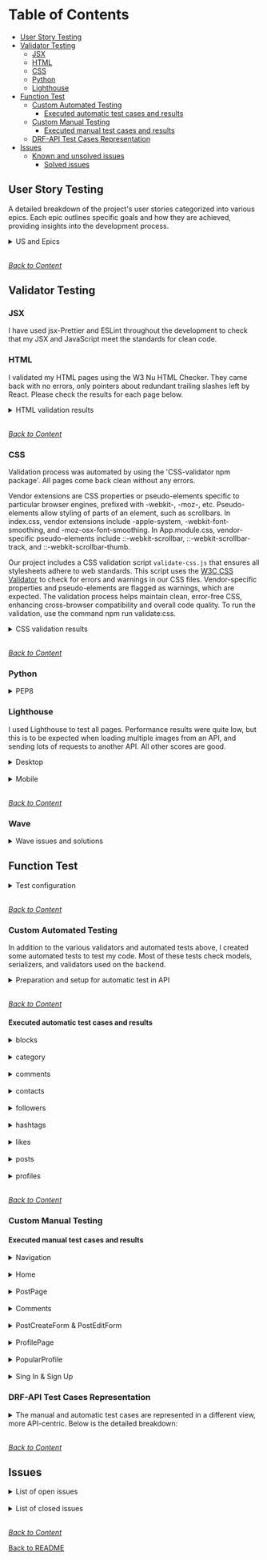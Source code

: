 # Table of Contents

- [User Story Testing](#user-story-testing)
- [Validator Testing](#validator-testing)
  - [JSX](#jsx)
  - [HTML](#html)
  - [CSS](#css)
  - [Python](#python)
  - [Lighthouse](#lighthouse)
- [Function Test](#function-test)
  - [Custom Automated Testing](#custom-automated-testing)
    - [Executed automatic test cases and results](#executed-automatic-test-cases-and-results)
  - [Custom Manual Testing](#custom-manual-testing)
    - [Executed manual test cases and results](#executed-manual-test-cases-and-results)
  - [DRF-API Test Cases Representation](#drf-api-test-cases-representation)
- [Issues](#issues)
  - [Known and unsolved issues](#known-and-unsolved-issues)
    - [Solved issues](#solved-issues)

## User Story Testing

A detailed breakdown of the project's user stories categorized into various epics. Each epic outlines specific goals and how they are achieved, providing insights into the development process.

<details>
<summary>US and Epics</summary> 
<br>

**EPIC - Scope**
| Goals | How are they achieved? | Comment |
| --- | --- |--- |
| As a product owner, I want to define the project scope and vision so that all stakeholders have a clear understanding of the project's goals and objectives | The project scope and vision are defined during initial phase and documented in a project charter | |
| As a product owner, I want to identify key features and functionalities required for the application so that it meets user needs effectively | Key features are identified through user research and requirements gathering sessions with stakeholder(s) | |

**EPIC - Development**
| Goals | How are they achieved? | Comment |
| --- | --- |--- |
| As a developer, I want to set up a project repository for the front-end and back-end so that I can manage the codebase efficiently | Set up separate Git repositories for the front-end and back-end on GitHub and configure them with appropriate README files and branch protections | |
| As a developer, I want to configure the development environment so that I can ensure consistent setup across different machines | Use tools like Docker to create consistent development environments, and document setup instructions in the README.md file | |
| As a developer, I want to design a responsive user interface using React so that users have a seamless experience across devices | Implement responsive design principles using CSS frameworks like Bootstrap and test across different devices and screen sizes | |
| As a developer, I want to create reusable components in React so that the codebase is maintainable and scalable | Develop React components with a modular architecture and document them | |
| As a developer, I want to create a Django project and set up the Django Rest Framework so that I can build the API | Initialize a Django project, install Django Rest Framework, and configure settings including database connections | |
| As a developer, I want to design database models so that the data is structured logically | Create Django models to represent the data structure, ensuring relationships and constraints are appropriately defined | |
| As a developer, I want to implement CRUD operations in the API so that users can manage their content | Develop API views and serializers in Django Rest Framework to handle create, read, update, and delete operations for the main entities | |
| As a developer, I want to integrate the front-end with the back-end API so that data can be fetched and displayed dynamically | Use Axios or Fetch API in React to make requests to the Django REST API and update the UI based on the responses | |
| As a developer, I want to secure user data by storing passwords hashed and ensuring sensitive information is protected | Use Django's built-in password hashing mechanism and configure environment variables for sensitive settings using `env.py` and Heroku Config Vars | |
| As a developer, I want to write tests so that I can ensure the functionality of my React components | Write manual tests for React components | |
| As a developer, I want to write tests so that I can verify the correctness of the API endpoints | Use Django's test framework to write unit tests and integration tests for API endpoints, ensuring they return expected results | |

**EPIC - Navigation & Authentication**
| Goals | How are they achieved? | Comment |
| --- | --- |--- |
| As a user I can view a navbar from every page so that I can navigate easily between pages | Implement a persistent navigation bar component in React that is included on all pages | |
| As a user I can navigate through pages quickly so that I can view content seamlessly without page refresh | Use React Router to enable client-side routing, ensuring navigation does not trigger full page reloads | |
| As a user I can create a new account so that I can access all the features for signed up users | Develop a registration form that submits user data to the Django REST API to create new user accounts | |
| As a user I can sign in to the app so that I can access functionality for logged in users | Implement a login form that authenticates users via the Django REST API and stores the authentication token in local storage | |
| As a user I can tell if I am logged in or not so that I can log in if I need to | Display user authentication status in the navigation bar, showing different links based on login state | |
| As a user I can maintain my logged-in status until I choose to log out so that my user experience is not compromised | Use token-based authentication with automatic token refresh to keep users logged in until they explicitly log out | |
| As a logged out user I can see sign in and sign up options so that I can sign in/sign up | Ensure the navigation bar shows links to the sign-in and sign-up pages for unauthenticated users | |
| As a user I can view user's avatars so that I can easily identify users of the application | Display user avatars in the navigation bar, user profiles, and next to user-generated content | |

**EPIC - Adding & Liking Posts**
| Goals | How are they achieved? | Comment |
| --- | --- |--- |
| As a logged in user I can create posts so that I can share my images with the world! | Develop a post creation form in React that submits new posts to the Django REST API | |
| As a user I can view the details of a single post so that I can learn more about it | Implement a post detail page that fetches and displays a single post's data from the API | |
| As a logged in user I can like a post so that I can show my support for the posts that interest me | Add a like button to posts that sends a like request to the API and updates the like count on the UI | |

**EPIC - The Posts Page**
| Goals | How are they achieved? | Comment |
| --- | --- |--- |
| As a user I can view all the most recent posts, ordered by most recently created first so that I am up to date with the newest content | Fetch and display posts from the API in descending order of creation date | |
| As a user, I can search for posts with keywords, so that I can find the posts and user profiles I am most interested in | Implement a search bar that filters posts based on keywords entered by the user | |
| As a logged in user I can view the posts I liked so that I can find the posts I enjoy the most | Create a view that fetches and displays posts liked by the authenticated user | |
| As a logged in user I can view content filtered by users I follow so that I can keep up to date with what they are posting about | Implement a feed that displays posts from users followed by the authenticated user |
| As a user I can keep scrolling through the images on the site, that are loaded for me automatically so that I don't have to click on "next page" etc | Implement infinite scroll functionality that fetches more posts as the user scrolls down | |
| As a user, I want to add hashtags to my posts so that they are easier to find | Add a hashtag feature to the post creation form and store tags in the database | Not fully implemented, see [Known and unsolved issues](known-and-unsolved-issues) |
| As a user, I want to search for posts by tags so that I can find related content | Implement a tag search feature that filters posts based on selected tags | |

**EPIC - The Post Page**
| Goals | How are they achieved? | Comment |
| --- | --- |--- |
| As a user I can view the posts page so that I can read the comments about the post | Display the post's comments below the post content on the post detail page | |
| As a post owner I can edit my post title and description so that I can make corrections or update my post after it was created | Add an edit button to the post detail page that opens a form for updating the post's title and description | |
| As a logged in user I can add comments to a post so that I can share my thoughts about the post | Implement a comment form on the post detail page that submits new comments to the API | |
| As a user I can see how long ago a comment was made so that I know how old a comment is | Display timestamps next to each comment showing how long ago they were posted | |
| As a user I can read comments on posts so that I can read what other users think about the posts | List comments below the post content on the post detail page | |
| As an owner of a comment I can delete my comment so that I can control removal of my comment from the application | Add a delete button to each comment that sends a delete request to the API and removes the comment from the UI | |
| As an owner of a comment I can edit my comment so that I can fix or update my existing comment | Add an edit button to each comment that opens a form for updating the comment's content | |
| As a user, I want to add category to my posts so that they are easier to find. | Develop category feature in the API and provide UI elements for adding and displaying category on posts | |

**EPIC - The Profile Page**
| Goals | How are they achieved? | Comment |
| --- | --- |--- |
| As a user I can view other users profiles so that I can see their posts and learn more about them | Implement user profile pages that display user information and their posts | |
| As a user I can see a list of the most followed profiles so that I can see which profiles are popular | Create a section on the site that lists the most followed profiles | |
| As a user I can view statistics about a specific user: number of posts, follows and users followed so that I can learn more about them | Display user statistics (number of posts, follows, and followed users) on profile pages | |
| As a logged in user I can follow and unfollow other users so that I can see and remove posts by specific users in my posts feed | Implement follow and unfollow buttons on user profiles that update the follow status via the API | |
| As a user I can view all the posts by a specific user so that I can catch up on their latest posts, or decide I want to follow them | List all posts by the user on their profile page | |
| As a logged in user I can edit my profile so that I can change my profile picture and bio | Add an edit profile button that opens a form for updating the profile picture and bio | |
| As a logged in user I can update my username and password so that I can change my display name and keep my profile secure | Provide options for changing username and password in the user settings | |
| As a developer, I want to implement a blocking functionality so that users do not have to see posts from users they have blocked | Develop a blocking feature in the API and provide UI controls for blocking users | |
| As a user, I want to be able to block other users so that they cannot interact with my content | Add block buttons to user profiles that update the block status via the API | Moved to future feature backlog |
| As a developer, I want to create a contact form that stores user queries, complaints, or suggestions in the Contact model so that the platform can handle user feedback | Implement a contact form that submits user feedback to the API and stores it in the database | |
| As a user, I want to send feedback or queries to the platform administrators so that I can report issues or suggest improvements | Add a feedback form accessible from the user menu that submits feedback to the platform administrators | |

</details>
<br>

_<span style="color: blue;">[Back to Content](#table-of-contents)</span>_

## Validator Testing

### JSX

I have used jsx-Prettier and ESLint throughout the development to check that my JSX and JavaScript meet the standards for clean code.

### HTML

I validated my HTML pages using the W3 Nu HTML Checker. They came back with no errors, only pointers about redundant trailing slashes left by React. Please check the results for each page below.

<details>
<summary>HTML validation results</summary>

<br>

[PostsPage](https://validator.w3.org/nu/?doc=https%3A%2F%2Fpixavibe-frontend-e53fa907f215.herokuapp.com%2F)

[Post Page](https://validator.w3.org/nu/?doc=https%3A%2F%2Fpixavibe-frontend-e53fa907f215.herokuapp.com%2Fposts%2F66)

[Profile](https://validator.w3.org/nu/?doc=https%3A%2F%2Fpixavibe-frontend-e53fa907f215.herokuapp.com%2Fprofiles%2F4)

[Edit profile](https://validator.w3.org/nu/?doc=https%3A%2F%2Fpixavibe-frontend-e53fa907f215.herokuapp.com%2Fprofiles%2F4%2Fedit)

[Sign Up](https://validator.w3.org/nu/?doc=https%3A%2F%2Fpixavibe-frontend-e53fa907f215.herokuapp.com%2Fsignup)

[Sign In](https://validator.w3.org/nu/?doc=https%3A%2F%2Fpixavibe-frontend-e53fa907f215.herokuapp.com%2Fsignin)

[PostCreateForm](https://validator.w3.org/nu/?doc=https%3A%2F%2Fpixavibe-frontend-e53fa907f215.herokuapp.com%2Fposts%2Fcreate)

[PostEditForm](https://validator.w3.org/nu/?doc=https%3A%2F%2Fpixavibe-frontend-e53fa907f215.herokuapp.com%2Fposts%2F1%2Fedit)

</details>

<br>

_<span style="color: blue;">[Back to Content](#table-of-contents)</span>_

### CSS

Validation process was automated by using the 'CSS-validator npm package'. All pages come back clean without any errors. </br>

Vendor extensions are CSS properties or pseudo-elements specific to particular browser engines, prefixed with -webkit-, -moz-, etc. Pseudo-elements allow styling of parts of an element, such as scrollbars. In index.css, vendor extensions include -apple-system, -webkit-font-smoothing, and -moz-osx-font-smoothing. In App.module.css, vendor-specific pseudo-elements include ::-webkit-scrollbar, ::-webkit-scrollbar-track, and ::-webkit-scrollbar-thumb.

Our project includes a CSS validation script `validate-css.js` that ensures all stylesheets adhere to web standards. This script uses the [W3C CSS Validator](http://jigsaw.w3.org/css-validator/validator) to check for errors and warnings in our CSS files. Vendor-specific properties and pseudo-elements are flagged as warnings, which are expected. The validation process helps maintain clean, error-free CSS, enhancing cross-browser compatibility and overall code quality. To run the validation, use the command npm run validate:css.

<details>
<summary>CSS validation results</summary>

<br>

![CSS-01](/documentation/testing_image/validate_css_01.png)

![CSS-02](/documentation/testing_image/validate_css_02.png)

</details>

<br>

_<span style="color: blue;">[Back to Content](#table-of-contents)</span>_

### Python

<details>
<summary>PEP8</summary>
<br>

All Python files were run validated with pep8 and cleaned until no errors were found.

![pep8](/documentation/testing_image/validate_python.png)

</details>

### Lighthouse

I used Lighthouse to test all pages. Performance results were quite low, but this is to be expected when loading multiple images from an API, and sending lots of requests to another API. All other scores are good.

<details>
<summary>Desktop</summary>
<br>

| Page         | Performance | Accessibility | Best Practices | SEO |
| ------------ | ----------- | ------------- | -------------- | --- |
| Home         | 64          | 95            | 78             | 100 |
| Post Detail  | 59          | 91            | 78             | 100 |
| Post Form    | 99          | 87            | 78             | 100 |
| Profile page | 84          | 91            | 96             | 91  |
| Login        | 97          | 86            | 96             | 91  |
| Register     | 97          | 86            | 96             | 91  |

</details>
<br>

<details>
<summary>Mobile</summary>
<br>

| Page         | Performance | Accessibility | Best Practices | SEO |
| ------------ | ----------- | ------------- | -------------- | --- |
| Home         | 63          | 96            | 78             | 100 |
| Post Detail  | 50          | 88            | 78             | 100 |
| Post Form    | 55          | 81            | 78             | 92  |
| Profile page | 75          | 89            | 78             | 92  |
| Login        | 85          | 95            | 74             | 100 |
| Register     | 88          | 95            | 74             | 100 |

</details>

<br>

_<span style="color: blue;">[Back to Content](#table-of-contents)</span>_

### Wave

<details>
<summary>Wave issues and solutions</summary>
<br>
By solving these issues, Wave reports no Error and no Contrast Errors.

![Wave](/documentation/testing_image/validate_wave.png)

- Contrast issue in 'comments' for the timestamp: I changed the color from #BC9BBB to a slightly darker hue, #966496.
- Error'''''''''''. Missing form label. A form control does not have a corresponding label: <br>
  This was solved by adding a form label for <Form.Control> in both CommentCreateForm.ja and CommentEditForm.js. <br>
  ` <Form.Label htmlFor="commentContent" className="sr-only">` <br>
  and <br>
  `<Form.Label htmlFor="editCommentContent" className="sr-only">`

- Error: Empty Link. A link contains no text: <br>
  Added 'aria-label' to links in Post.js

```
{likes_count}
<Link to={`/posts/${id}`} aria-label="View comments count">
  <i className="far fa-comments" aria-hidden="true" /> {comments_count}
</Link>
```

- Error: Missing alternative text for the avatar image: <br>
  Added the alt attribute to the <img> tag in ProfilePage.js. The alt attribute provides alternative text for screen readers, making the image accessible. <br>

```
<Col lg={3} className="text-lg-left">
  <Image
    className={styles.ProfileImage}
    roundedCircle
    src={profile?.image}
    alt={`${profile?.owner}'s profile image`}
  />
</Col>
```

- Error: Missing form label in PostsPage.js. A form control does not have a corresponding label: <br>
  This was solved by adding a form label for search input.

```
<Form.Group controlId="searchPosts">
  <Form.Label className="sr-only">Search Posts</Form.Label>
  <Form.Control
    id="searchPosts"
    value={query}
    onChange={(event) => setQuery(event.target.value)}
    type="text"
    className="mr-sm-2"
    placeholder="Search posts"
  />
</Form.Group>
```

</details>

## Function Test

<details>
<summary>Test configuration</summary>

<br>

_<span style="color: blue;">[Back to Content](#table-of-contents)</span>_

**Test Environment**

- Desktop:
  - Lenovo Legion T7
- Screen:
  - Samsung Odyssey G3 / 27" / 1920 x 1080 /
- Mobile:
  - Samsung Galaxy S20

**Browser compatibility**

I have tested this site on the following browsers:

- Google Chrome, version 121.0.6167.86 (Official Build) (64-bit)
- Firefox, version 123.0 (64-bit)

**React Bootstrap Breakpoints**
<br>
[Link for reference](https://react-bootstrap-v4.netlify.app/layout/grid/#col-props)

| **Breakpoint**    | **Prefix** | **Minimum Width** |
| ----------------- | ---------- | ----------------- |
| Extra Small       | `xs`       | `< 576px`         |
| Small             | `sm`       | `≥ 576px`         |
| Medium            | `md`       | `≥ 768px`         |
| Large             | `lg`       | `≥ 992px`         |
| Extra Large       | `xl`       | `≥ 1200px`        |
| Extra Extra Large | `xxl`      | `≥ 1400px`        |

</details>

<br>

_<span style="color: blue;">[Back to Content](#table-of-contents)</span>_

### Custom Automated Testing

In addition to the various validators and automated tests above, I created some automated tests to test my code. Most of these tests check models, serializers, and validators used on the backend.

<details>
<summary>Preparation and setup for automatic test in API</summary>

#### Test case naming convention

'xxx-m/a-nn'

- xxx = Area of test
- m/a = manual or automatic script
- nn = test case IS no.

#### App abbreviation

- BLK = blocks
- CAT = category
- CMT = comments
- CON = contacts
- FOL = followers
- HME = Home
- LKE = likes
- NAV = Navigation
- POP = Popular profile
- PPM = PostCreate & PostEditForm
- PST = posts
- PRF = profiles
- SIU = SignIn&SignUP



#### Preparation and setup

**setUp Method**:

- This method is called before each individual test method to set up the necessary state.
- It creates a user with the username 'adam' and the password 'pass'.
- Logs in the created user.
- Creates a post associated with the logged-in user.
- Prepares the initial test environment.

**tearDown Method**:

- This method is called after each test method to clean up the test environment.
- Logs out the user.
- Deletes all User and Post instances to ensure a clean state for the next test.

</details>

<br>

_<span style="color: blue;">[Back to Content](#table-of-contents)</span>_

#### Executed automatic test cases and results

<details>
<summary>blocks</summary>

| ID       | Description                                                                                                                                                                                                | Expected Outcome                                                                                                                  | Result | Comment |
| -------- | ---------------------------------------------------------------------------------------------------------------------------------------------------------------------------------------------------------- | --------------------------------------------------------------------------------------------------------------------------------- | ------ | ------- |
| BLK-A-01 | Test `def test_create_block(self):` checks if a block can be created successfully. It sends a POST request to the `/blocks/` endpoint.                                                                     | The block is created successfully with a status code of 201 Created.                                                              | PASS   |         |
| BLK-A-02 | Test `def test_list_blocks(self):` checks if the list of blocks can be retrieved successfully. It sends a GET request to the `/blocks/` endpoint.                                                          | The list of blocks is retrieved successfully with a status code of 200 OK.                                                        | PASS   |         |
| BLK-A-03 | Test `def test_retrieve_block(self):` checks if a specific block can be retrieved successfully. It sends a GET request to the `/blocks/<int:pk>/` endpoint.                                                | The specific block is retrieved successfully with a status code of 200 OK.                                                        | PASS   |         |
| BLK-A-04 | Test `def test_delete_block(self):` checks if a block can be deleted successfully. It sends a DELETE request to the `/blocks/<int:pk>/` endpoint.                                                          | The block is deleted successfully with a status code of 204 No Content.                                                           | PASS   |         |
| BLK-A-05 | Test `def test_block_duplicate(self):` checks that a duplicate block cannot be created. It sends a POST request to the `/blocks/` endpoint.                                                                | An error is returned with a status code of 400 Bad Request, preventing the creation of a duplicate block.                         | PASS   |         |
| BLK-A-06 | Test `def test_cannot_block_without_authentication(self):` checks that a user cannot block another user without authentication. It sends a POST request to the `/blocks/` endpoint without authentication. | An error is returned with a status code of 401 Unauthorized, preventing the block from being created without user authentication. | PASS   |         |
| BLK-A-07 | Test `def test_block_user(self):` checks that blocking a user hides their posts from the blocking user. It sends a POST request to the `/blocks/` endpoint.                                                | The user is blocked successfully with a status code of 201 Created, and the blocked user's posts are not visible to the blocker.  | PASS   |         |
| BLK-A-08 | Test `def test_unblock_user(self):` checks that unblocking a user makes their posts visible to the unblocking user. It sends a DELETE request to the `/blocks/<int:pk>/` endpoint.                         | The user is unblocked successfully with a status code of 204 No Content, and the unblocked user's posts are visible again.        | PASS   |         |
| BLK-A-09 | Test `def test_visibility_of_own_posts(self):` checks that users can always see their own posts regardless of blocks.                                                                                      | The user's own posts remain visible to them, even if they have blocked the target user.                                           | PASS   |         |
| BLK-A-10 | Test `def test_block_without_authentication(self):` checks that blocking another user without authentication is not allowed. It sends a POST request to the `/blocks/` endpoint without authentication.    | An error is returned with a status code of 403 Forbidden, preventing the block from being created without authentication.         | PASS   |         |
| BLK-A-11 | Test `def test_post_visibility_after_block_and_unblock(self):` checks that posts from a blocked user are hidden and then shown after unblocking.                                                           | Posts from the blocked user are hidden, and after unblocking, the posts become visible again.                                     | PASS   |         |

##### Results in terminal

![BLK](/documentation/testing_image/test-result-blocks.png)

</details>

<br>

<details>

<summary>category</summary>

<br>

No automatic test executed, only manual.

</details>

<br>

<details>

<summary>comments</summary>

| ID       | Description                                                                                                                                                                                               | Expected Outcome                                                                                                        | Result | Comment |
| -------- | --------------------------------------------------------------------------------------------------------------------------------------------------------------------------------------------------------- | ----------------------------------------------------------------------------------------------------------------------- | ------ | ------- |
| CMT-A-01 | Test `def test_can_list_comments(self):` checks if comments can be listed successfully. It sends a GET request to `/comments/`.                                                                           | Comments are listed successfully with a status code of 200 OK.                                                          | PASS   |         |
| CMT-A-02 | Test `def test_can_create_comment(self):` checks if a comment can be created successfully. It sends a POST request to `/comments/`.                                                                       | The comment is created successfully with a status code of 201 Created.                                                  | PASS   |         |
| CMT-A-03 | Test `def test_can_retrieve_comment_using_valid_id(self):` checks if a comment can be retrieved using a valid ID. It sends a GET request to `/comments/<id>/`.                                            | The comment is retrieved successfully with a status code of 200 OK.                                                     | PASS   |         |
| CMT-A-04 | Test `def test_cant_retrieve_comment_using_invalid_id(self):` checks that retrieving a comment with an invalid ID returns 404. It sends a GET request to `/comments/999/`.                                | The request returns a status code of 404 Not Found.                                                                     | PASS   |         |
| CMT-A-05 | Test `def test_user_can_update_own_comment(self):` checks if a user can update their own comment. It sends a PUT request to `/comments/<id>/`.                                                            | The comment is updated successfully with a status code of 200 OK and the updated content is reflected in the response.  | PASS   |         |
| CMT-A-06 | Test `def test_user_can_delete_own_comment(self):` checks if a user can delete their own comment. It sends a DELETE request to `/comments/<id>/`.                                                         | The comment is deleted successfully with a status code of 204 No Content.                                               | PASS   |         |
| CMT-A-07 | Test `def test_user_cant_create_comment_without_authentication(self):` checks that a user cannot create a comment without authentication. It sends a POST request to `/comments/` without authentication. | The request returns a status code of 403 Forbidden, preventing the creation of the comment without user authentication. | PASS   |         |

##### Results in terminal

![BLK](/documentation/testing_image/test-result-comments.png)

</details>

<br>

<details>

<summary>contacts</summary>

<br>

| ID       | Description                                                                                                                                                                                 | Expected Outcome                                                                                                | Result | Comment |
| -------- | ------------------------------------------------------------------------------------------------------------------------------------------------------------------------------------------- | --------------------------------------------------------------------------------------------------------------- | ------ | ------- |
| CON-A-01 | Test `def test_create_contact_valid(self):` checks if a contact can be created with valid data. It sends a POST request to `/contacts/`.                                                    | The contact is created successfully with a status code of 201 Created.                                          | PASS   |         |
| CON-A-02 | Test `def test_create_contact_invalid_reason(self):` checks if the API responds correctly to an invalid reason. It sends a POST request to `/contacts/`.                                    | The request returns a status code of 400 Bad Request and includes an error for the 'reason' field.              | PASS   |         |
| CON-A-03 | Test `def test_create_contact_invalid_content(self):` checks if the API responds correctly to invalid content. It sends a POST request to `/contacts/`.                                     | The request returns a status code of 400 Bad Request and includes an error for the 'content' field.             | PASS   |         |
| CON-A-04 | Test `def test_create_contact_unauthenticated(self):` checks if unauthenticated users are prevented from creating contacts. It sends a POST request to `/contacts/` without authentication. | The request returns a status code of 403 Forbidden, preventing unauthenticated users from creating contacts.    | PASS   |         |
| CON-A-05 | Test `def test_valid_contact_serializer(self):` checks if the serializer accepts valid data.                                                                                                | The serializer accepts the valid data, indicating that the data is correct and can be used to create a contact. | PASS   |         |
| CON-A-06 | Test `def test_invalid_contact_serializer_reason(self):` checks if the serializer rejects invalid reason data.                                                                              | The serializer rejects the invalid reason data, indicating that the 'reason' field must contain valid input.    | PASS   |         |
| CON-A-07 | Test `def test_invalid_contact_serializer_content(self):` checks if the serializer rejects invalid content data.                                                                            | The serializer rejects the invalid content data, indicating that the 'content' field must contain valid input.  | PASS   |         |

##### Results in terminal

![BLK](/documentation/testing_image/test-result-contacts.png)

</details>

<br>

<details>

<summary>followers</summary>

<br>

No automatic test executed, only manual.

</details>

<br>

<details>

<summary>hashtags</summary>
<br>

#### Note: The following automated tests for hashtags are based on the functionalities provided by the DRF API. Issues related to updating, deleting, and searching by hashtags are documented in [BUG#68](https://github.com/JaqiKal/pixavibe-frontend/issues/68).


| ID       | Description                                                                                                                                                       | Expected Outcome                                                                                                                                                            | Result | Comment                                                                                                                 |
| -------- | ----------------------------------------------------------------------------------------------------------------------------------------------------------------- | --------------------------------------------------------------------------------------------------------------------------------------------------------------------------- | ------ | ----------------------------------------------------------------------------------------------------------------------- |
| HTG-A-01 | Test `def test_create_hashtag(self):` checks if a hashtag can be created successfully. It sends a POST request to the `/hashtags/` endpoint.                      | The hashtag is created successfully with a status code of 201 Created.                                                                                                      | PASS   |                                                                                                                         |
| HTG-A-02 | Test `def test_create_post_with_hashtag(self):` checks if a post can be created with an associated hashtag. It sends a POST request to the `/posts/` endpoint.    | The post is created successfully with the associated hashtag and a status code of 201 Created. The response includes the 'hashtags' field containing the ID of the hashtag. | FAIL   | 'hashtag_ids' not found in response data. See [Known and unsolved issues](#known-and-unsolved-issues)                   |
| HTG-A-03 | Test `def test_search_post_by_hashtag(self):` checks if a post can be retrieved by searching for a hashtag. It sends a GET request to the `/posts/` endpoint.     | The post is retrieved successfully with a status code of 200 OK. The response includes the 'hashtags' field containing the ID of the hashtag.                               | ERROR  | 'hashtag_ids' not found in response data. Causing KeyError. See [Known and unsolved issues](#known-and-unsolved-issues) |
| HTG-A-04 | Test `def test_add_remove_hashtag_to_post(self):` checks if a hashtag can be added and removed from a post. It sends requests to the `/posts/<int:pk>/` endpoint. | The hashtag is added to the post successfully and reflected in the response. The hashtag is removed from the post successfully and reflected in the response.               | PASS   |                                                                                                                         |

##### Results in terminal

![BLK](/documentation/testing_image/test-result-hashtags.png)

</details>

<br>

<details>

<summary>likes</summary>

<br>

| ID       | Description                                                                                                                                                   | Expected Outcome                                                                                                | Result | Comment |
| -------- | ------------------------------------------------------------------------------------------------------------------------------------------------------------- | --------------------------------------------------------------------------------------------------------------- | ------ | ------- |
| LKE-A-01 | Test `def test_like_post(self):` checks if a user can like a post. It sends a POST request to `/likes/`.                                                      | The like is created successfully with a status code of 201 Created and the post ID is returned in the response. | PASS   |         |
| LKE-A-02 | Test `def test_cannot_like_post_twice(self):` checks if a user cannot like a post twice. It sends a POST request to `/likes/`.                                | The request returns a status code of 400 Bad Request, indicating that the user cannot like the same post twice. | PASS   |         |
| LKE-A-03 | Test `def test_unlike_post(self):` checks if a user can unlike a post. It sends a DELETE request to `/likes/<id>/`.                                           | The like is deleted successfully with a status code of 204 No Content.                                          | PASS   |         |
| LKE-A-04 | Test `def test_user_cannot_unlike_another_users_like(self):` checks if a user cannot unlike another user's like. It sends a DELETE request to `/likes/<id>/`. | The request returns a status code of 403 Forbidden, indicating that a user cannot unlike another user's like.   | PASS   |         |

##### Results in terminal

![BLK](/documentation/testing_image/test-result-likes.png)

</details>

<br>

<details>

<summary>posts</summary>

<br>

| ID       | Description                                                                                                                                                       | Expected Outcome                                                                                           | Result | Comment |
| -------- | ----------------------------------------------------------------------------------------------------------------------------------------------------------------- | ---------------------------------------------------------------------------------------------------------- | ------ | ------- |
| PST-A-01 | Test `def test_can_list_posts(self):` checks if posts can be listed successfully. It sends a GET request to `/posts/`.                                            | Posts are listed successfully with a status code of 200 OK.                                                | PASS   |         |
| PST-A-02 | Test `def test_logged_in_user_can_create_post(self):` checks if a logged-in user can create a post. It sends a POST request to `/posts/`.                         | The post is created successfully with a status code of 201 Created.                                        | PASS   |         |
| PST-A-03 | Test `def test_user_not_logged_in_cant_create_post(self):` checks if an unauthenticated user cannot create a post. It sends a POST request to `/posts/`.          | The request returns a status code of 403 Forbidden, indicating that the user must be authenticated.        | PASS   |         |
| PST-A-04 | Test `def test_can_retrieve_post_using_valid_id(self):` checks if a post can be retrieved using a valid ID. It sends a GET request to `/posts/<id>/`.             | The post is retrieved successfully with a status code of 200 OK.                                           | PASS   |         |
| PST-A-05 | Test `def test_cant_retrieve_post_using_invalid_id(self):` checks that retrieving a post with an invalid ID returns 404. It sends a GET request to `/posts/999/`. | The request returns a status code of 404 Not Found.                                                        | PASS   |         |
| PST-A-06 | Test `def test_user_can_update_own_post(self):` checks if a user can update their own post. It sends a PUT request to `/posts/<id>/`.                             | The post is updated successfully with a status code of 200 OK and the updated content is reflected.        | PASS   |         |
| PST-A-07 | Test `def test_user_cant_update_another_users_post(self):` checks that a user cannot update another user's post. It sends a PUT request to `/posts/<id>/`.        | The request returns a status code of 403 Forbidden, indicating that the user cannot update another's post. | PASS   |         |
| PST-A-08 | Test `def test_user_can_delete_own_post(self):` checks if a user can delete their own post. It sends a DELETE request to `/posts/<id>/`.                          | The post is deleted successfully with a status code of 204 No Content.                                     | PASS   |         |
| PST-A-09 | Test `def test_user_cannot_delete_another_users_post(self):` checks that a user cannot delete another user's post. It sends a DELETE request to `/posts/<id>/`.   | The request returns a status code of 403 Forbidden, indicating that the user cannot delete another's post. | PASS   |         |

##### Results in terminal

![BLK](/documentation/testing_image/test-result-posts.png)

</details>

<br>

<details>

<summary>profiles</summary>

<br>

No automatic test executed, only manual.

</details>

<br>

_<span style="color: blue;">[Back to Content](#table-of-contents)</span>_

### Custom Manual Testing

#### Executed manual test cases and results

<details>

<summary>Navigation</summary>

<br>

| ID       | Feature        | Action      | Expected Outcome                                        | Result | Comment |
| -------- | -------------- | ----------- | ------------------------------------------------------- | ------ | ------- |
| NAV-M-01 | Navbar Logo    | Hover/Focus | Indicate focus                                          | Pass   |         |
| NAV-M-02 | Navbar Logo    | Click       | Redirect to home                                        | Pass   |         |
| NAV-M-03 | Navbar toggler | Display     | Visible on small screens only                           | Pass   |         |
| NAV-M-04 | Navbar toggler | Click       | Opens dropdown with navigation links                    | Pass   |         |
| NAV-M-05 | Following Link | Display     | Only display when user is signed in                     | Pass   |         |
| NAV-M-06 | Following Link | Click       | Open following feed page                                | Pass   |         |
| NAV-M-07 | Liked Link     | Display     | Only display when user is signed in                     | Pass   |         |
| NAV-M-08 | Liked Link     | Click       | Open liked posts feed page                              | Pass   |         |
| NAV-M-09 | Navbar Links   | Display     | Links display in header on screens above a certain size | Pass   |         |
| NAV-M-10 | Profile Link   | Display     | Only display when user is signed in                     | Pass   |         |
| NAV-M-11 | Profile Link   | Click       | Open profile page                                       | Pass   |         |
| NAV-M-12 | Register Link  | Display     | Only display when user is not signed in                 | Pass   |         |
| NAV-M-13 | Register Link  | Click       | Open signup page                                        | Pass   |         |
| NAV-M-14 | Log-in Link    | Display     | Only display when user is not signed in                 | Pass   |         |
| NAV-M-15 | Log-in Link    | Click       | Open login page                                         | Pass   |         |
| NAV-M-16 | Log-out Link   | Display     | Only display when user is signed in                     | Pass   |         |
| NAV-M-17 | Log-out Link   | Click       | Log the user out                                        | Pass   |         |

</details>

<br>

<details>

<summary>Home</summary>

<br>

| ID       | Feature           | Action  | Expected Outcome                                                 | Result | Comment |
| -------- | ----------------- | ------- | ---------------------------------------------------------------- | ------ | ------- |
| HME-M-01 | Post list         | Display | All posts appear in sorted order                                 | Pass   |         |
| HME-M-02 | Post              | Display | Post displays title, author, image, content, and time of posting | Pass   |         |
| HME-M-03 | Post              | Display | Post displays the number of likes and comments                   | Pass   |         |
| HME-M-04 | Avatar            | Display | Post owner's avatar is present on the post                       | Pass   |         |
| HME-M-05 | Avatar            | Click   | Clicking an avatar opens the associated profile page             | Pass   |         |
| HME-M-06 | Post Link         | Click   | Clicking the post opens the detail page                          | Pass   |         |
| HME-M-07 | Like Icon         | Click   | Like/Unlike the post                                             | Pass   |         |
| HME-M-08 | Like Counter      | Display | Display the correct number of likes received by the post         | Pass   |         |
| HME-M-09 | Comment Icon      | Click   | Open the post's comment section                                  | Pass   |         |
| HME-M-10 | Comment Counter   | Display | Display the correct number of comments on the post               | Pass   |         |
| HME-M-11 | Search Bar        | Input   | Apply search term and filter posts automatically                 | Pass   |         |
| HME-M-12 | Category Filter   | Click   | Apply category term and filter posts automatically               | Pass   |         |
| HME-M-13 | 'New Post' Button | Display | Only visible to signed-in users                                  | Pass   |         |
| HME-M-14 | 'New Post' Button | Click   | Open post form                                                   | Pass   |         |
| HME-M-15 | Post feed         | Display | All posts appear in an infinite scroll feed                      | Pass   |         |
| HME-M-16 | Post feed         | Display | Posts by blocked users are not displayed                         | Pass   |         |
| HME-M-17 | Post feed         | Display | "Following" feed only displays posts by followed users           | Pass   |         |
| HME-M-18 | Post feed         | Display | "Liked" feed only displays posts the current user has liked      | Pass   |         |
| HME-M-19 | Report button     | Display | Only displays on other users' posts                              | Pass   |         |
| HME-M-20 | Report button     | Click   | Open the report form                                             | Pass   |         |
| HME-M-21 | Report form       | Submit  | Sends a report to the admin page                                 | Pass   |         |

</details>

<br>

<details>

<summary>PostPage</summary>

<br>

| ID       | Feature         | Action  | Expected Outcome                                                 | Result | Comment |
| -------- | --------------- | ------- | ---------------------------------------------------------------- | ------ | ------- |
| PST-M-01 | Post            | Display | Post displays title, author, image, content, and time of posting | Pass   |         |
| PST-M-02 | Post            | Display | Post displays the number of likes and comments                   | Pass   |         |
| PST-M-03 | Avatar          | Display | Post owner's avatar is present on the post                       | Pass   |         |
| PST-M-04 | Avatar          | Click   | Clicking an avatar opens the associated profile page             | Pass   |         |
| PST-M-05 | Edit Button     | Display | Display if logged in as the author of the post                   | Pass   |         |
| PST-M-06 | Edit Button     | Click   | Open the post editing page                                       | Pass   |         |
| PST-M-07 | Delete Button   | Display | Display if logged in as the author of the post                   | Pass   |         |
| PST-M-08 | Delete Button   | Click   | Delete the post                                                  | Pass   |         |
| PST-M-09 | Like Icon       | Click   | Like/Unlike the post                                             | Pass   |         |
| PST-M-10 | Like Counter    | Display | Display the correct number of likes received by the post         | Pass   |         |
| PST-M-11 | Comment Icon    | Click   | Open the post's comment section                                  | Pass   |         |
| PST-M-12 | Comment Counter | Display | Display the correct number of comments on the post               | Pass   |         |
| PST-M-13 | Report button   | Display | Only displays on other users' posts                              | Pass   |         |
| PST-M-14 | Report button   | Click   | Open the report form                                             | Pass   |         |
| PST-M-15 | Report form     | Submit  | Sends a report to the admin page                                 | Pass   |         |

</details>

<br>

<details>

<summary>Comments</summary>

<br>

| ID       | Feature       | Action  | Expected Outcome                                                 | Result | Comment |
| -------- | ------------- | ------- | ---------------------------------------------------------------- | ------ | ------- |
| CMT-M-01 | Comment Form  | Display | Display when a user is signed in                                 | Pass   |         |
| CMT-M-02 | Comment Form  | Submit  | Submit the form and add the comment to the post                  | Pass   |         |
| CMT-M-03 | Comments      | Display | Comments appear in descending order in an infinite scroll format | Pass   |         |
| CMT-M-04 | Comments      | Display | Comments display the owner's username and avatar                 | Pass   |         |
| CMT-M-05 | Comments      | Display | Comments by blocked users are blocked                            | Pass   |         |
| CMT-M-06 | Comments      | Click   | Clicking the avatar opens the associated profile                 | Pass   |         |
| CMT-M-07 | Edit Button   | Display | Display if logged in as the author of the post                   | Pass   |         |
| CMT-M-08 | Edit Button   | Click   | Open the comment form                                            | Pass   |         |
| CMT-M-09 | Delete Button | Display | Display if logged in as the author of the post                   | Pass   |         |
| CMT-M-10 | Delete Button | Click   | Delete the comment                                               | Pass   |         |

</details>

<br>

<details>

<summary>PostCreateForm & PostEditForm</summary>

<br>

| ID       | Feature        | Action  | Expected Outcome                                        | Result | Comment |
| -------- | -------------- | ------- | ------------------------------------------------------- | ------ | ------- |
| PFM-M-01 | Upload Button  | Display | The upload Button appears                               | Pass   |         |
| PFM-M-02 | Upload Button  | Click   | Opens a file selector window                            | Pass   |         |
| PFM-M-03 | Title Input    | Display | The title input has a label making its purpose clear    | Pass   |         |
| PFM-M-04 | Title Input    | Input   | The user can type in the Title field                    | Pass   |         |
| PFM-M-05 | Content Input  | Display | The content input has a label making its purpose clear  | Pass   |         |
| PFM-M-06 | Content Input  | Input   | The user can type in the content field                  | Pass   |         |
| PFM-M-07 | Category Input | Display | The category input has a label making its purpose clear | Pass   |         |
| PFM-M-08 | Category Input | Click   | The user can select category the menu                   | Pass   |         |
| PFM-M-09 | Cancel Button  | Click   | Close the form without any changes                      | Pass   |         |
| PFM-M-09 | Submit Button  | Click   | Submit the form and create/update the post              | Pass   |         |
| PFM-M-10 | Submit Button  | Click   | Close the form and redirect the user to the post feed   | Pass   |         |


#### Note: The following manual tests for hashtags are based on the functionalities provided by the DRF API. Issues related to updating, deleting, and searching by hashtags are documented in [BUG#68](https://github.com/JaqiKal/pixavibe-frontend/issues/68).

| Feature           | Action  | Expected Outcome                                          | Pass/Fail | Comment                                                          |
| ----------------- | ------- | --------------------------------------------------------- | --------- | ---------------------------------------------------------------- |
| PFM-M-11          | GET     | Show a list of all hashtags as JSON objects               | Pass      | JSON objects for hashtags are displayed as expected.             |
| PFM-M-12          | POST    | Create a new hashtag if valid                             | Pass      | New hashtags can be created successfully.                        |
| PFM-M-13          | GET     | Return a specific hashtag if given a valid id             | Not Tested |                                                                 |
| PFM-M-14          | PUT     | Update the hashtag if valid                               | Fail      | Updating hashtags does not work as expected, see [BUG#68](https://github.com/JaqiKal/pixavibe-frontend/issues/68) |
| PFM-M-15          | DELETE  | Destroy the hashtag if valid                              | Fail      | Deleting hashtags does not work as expected, see [BUG#68](https://github.com/JaqiKal/pixavibe-frontend/issues/68) |
| PFM-M-16          | GET     | Retrieve posts associated with a hashtag                  | Fail      | Posts associated with hashtags are not retrieved correctly, see [BUG#68](https://github.com/JaqiKal/pixavibe-frontend/issues/68) |       

</details>

<br>

<details>

<summary>ProfilePage</summary>

<br>

| ID       | Feature                  | Action  | Expected Outcome                                                 | Result | Comment |
| -------- | ------------------------ | ------- | ---------------------------------------------------------------- | ------ | ------- |
| PRF-M-01 | Avatar                   | Display | The user's avatar appears on the top of the page                 | Pass   |         |
| PRF-M-02 | Username                 | Display | The user's username appears on the top of the page               | Pass   |         |
| PRF-M-03 | User Stats               | Display | The number of posts, followers, and followed users are displayed | Pass   |         |
| PRF-M-04 | Options Button           | Display | The option button appears if signed-in as the profile owner      | Pass   |         |
| PRF-M-05 | Options Button           | Click   | Clicking opens the profile options menu                          | Pass   |         |
| PRF-M-06 | Options Menu             | Display | Display options for editing the profile, username and password   | Pass   |         |
| PRF-M-07 | "Edit profile" Button    | Click   | Open the profile editing form                                    | Pass   |         |
| PRF-M-08 | "Change username" Button | Click   | Open the username editing form                                   | Pass   |         |
| PRF-M-09 | "Change password" Button | Click   | Open the password editing form                                   | Pass   |         |
| PRF-M-10 | User Posts               | Display | The profile owner's posts are displayed under the profile        | Pass   |         |
| PRF-M-11 | User Posts               | Display | The profile post feed has an infinite scroll layout              | Pass   |         |
| PRF-M-12 | Hide/(block) User	      | Create	| User1 can hide User2 successfully                                | Pass   |         |       
| PRF-M-13 | Hide/(block) User	      | Update	| User1 can update the hide on User2 successfully                  | Pass   |         |
| PRF-M-14 | Hide/(block) User	      | Delete  |	User1 can unhide User2 successfully                              | Pass   |         |
| PRF-M-15 | Hide/(block) User	      |	View	  | User1 can see the list of users they have hidden                 | Pass	  | This is validated by the presence of 'blocking_id' or 'blocking_target' fields in the JSON response, which indicates whether a user has been blocked by User1. The list effectively provides the information about blocked users. |

</details>

<br>

<details>

<summary>PopularProfile</summary>

<br>

| Feature                | Action  | Expected Outcome                                                                    | Result | Comment |
| ---------------------- | ------- | ----------------------------------------------------------------------------------- | ------ | ------- |
| Popular Profiles       | Display | The "popular profiles" section displays across the site                             | Pass   |         |
| Popular Profiles       | Display | The list updates to reflect the number of followers for each profile                | Pass   |         |
| Popular Profiles       | Display | The list moves to the top and center on smaller screens                             | Pass   |         |
| Popular Profiles       | Display | No "popular profiles" section appears on profile pages on smaller screens           | Pass   |         |
| Username               | Display | User avatars appear for each profile                                                | Pass   |         |
| Username               | Click   | Open the associated profile page                                                    | Pass   |         |
| Avatar                 | Display | User avatars appear on larger screens                                               | Pass   |         |
| Avatar                 | Click   | Open the associated profile page                                                    | Pass   |         |
| Follow/Unfollow Button | Display | A follow/unfollow button appears next to each profile on large screens if signed in | Pass   |         |
| Follow/Unfollow Button | Click   | Clicking the button follows/unfollows the user                                      | Pass   |         |
| Follow/Unfollow Button | Click   | Clicking the button updates the button and its sibling buttons on other components  | Pass   |         |

</details>

<br>

<details>

<summary>Sing In & Sign Up</summary>

<br>

| ID       | Feature                | Action  | Expected Outcome                                    | Result | Comment |
| -------- | ---------------------- | ------- | --------------------------------------------------- | ------ | ------- |
| SIU-M-01 | Username Input         | Display | A label and placeholder make the purpose clear      | Pass   |         |
| SIU-M-02 | Username Input         | Input   | The user can input a username                       | Pass   |         |
| SIU-M-03 | Password Input         | Display | A label and placeholder make the purpose clear      | Pass   |         |
| SIU-M-04 | Password Input         | Input   | The user can input a username                       | Pass   |         |
| SIU-M-05 | Confirm Password Input | Display | A label and placeholder make the purpose clear      | Pass   |         |
| SIU-M-06 | Confirm Password Input | Input   | The user can input a password                       | Pass   |         |
| SIU-M-07 | Sign Up Button         | Click   | Validate the form before submission                 | Pass   |         |
| SIU-M-08 | Sign Up Button         | Click   | Notify the user about any invalid data              | Pass   |         |
| SIU-M-09 | Sign Up Button         | Click   | Submit the form and create the new user and profile | Pass   |         |
| SIU-M-10 | Sign In Button         | Click   | Validate the form before submission                 | Pass   |         |
| SIU-M-11 | Sign In Button         | Click   | Notify the user about any invalid data              | Pass   |         |
| SIU-M-12 | Sign In Button         | Click   | Submit the form and create the new user and profile | Pass   |         |
</details>

### DRF-API Test Cases Representation

<details>
<summary>The manual and automatic test cases are represented in a different view, more API-centric. Below is the detailed breakdown:</summary>
<br>

### DRF API
| Feature | Action | Expected Outcome | Pass/Fail | Comment |
| --- | --- | --- | --- | --- |
| Refresh token | POST | Refreshes the auth token to keep the user signed in | Pass | |
| Sign-out view | POST | Destroys the token and signs the user out | Pass | |

### Profiles
| Feature | Action | Expected Outcome | Pass/Fail | Comment |
| --- | --- | --- | --- |--- |
| Profile List | GET | Show a list of all profiles as JSON objects | Pass | |
| Profile List | POST | Create a new profile if valid | Pass | |
| Profile List | POST | Automatically make a profile when creating a user | Pass | |
| Profile Detail | GET | Return a specific profile if given a valid id | Pass | |
| Profile Detail | POST | Create a new profile if valid | Pass | |
| Profile Detail | PUT | Update the profile if valid | Pass | |
| Profile Detail | DELETE | Destroy the profile and its owner instance if valid | Pass | |
| Related instances | DELETE | Destroying a profile destroys all content related to its owner | Pass | |
| Serializer | Annotation | Annotate the number of posts, followers, and followed users of a profile | Pass | |

### Posts
| Feature | Action | Expected Outcome | Pass/Fail | Comment |
| --- | --- | --- | --- |--- |
| Post List | GET | Show a list of all posts as JSON objects | Pass | |
| Post List | POST | Create a new post if valid | Pass | |
| Post Detail | GET | Return a specific post if given a valid id | Pass | |
| Post Detail | PUT | Update the post if valid | Pass | |
| Post Detail | DELETE | Destroy the post instance if valid | Pass | |

### Comments
| Feature | Action | Expected Outcome | Pass/Fail | Comment |
| --- | --- | --- | --- |--- |
| Comment List | GET | Show a list of all comments as JSON objects | Pass | |
| Comment List | POST | Create a new comment if valid | Pass | |
| Comment Detail | GET | Return a specific comment if given a valid id | Pass | |
| Comment Detail | PUT | Update the comment if valid | Pass | |
| Comment Detail | DELETE | Destroy the comment if valid | Pass | |

### Followers
| Feature | Action | Expected Outcome | Pass/Fail | Comment |
| --- | --- | --- | --- |--- |
| Follower List | GET | Show a list of all followers as JSON objects | Pass | |
| Follower List | POST | Create a new follower if valid | Pass | |
| Follower Detail | GET | Return a specific follower if given a valid id | Pass | |
| Follower Detail | PUT | Update the follower if valid | Pass | |
| Follower Detail | DELETE | Destroy the follower if valid | Pass | |
| Unique Together | No duplicates | The model prevents creating duplicate follow instances with the same owner and target user |Pass | |

### Hashtags
| Feature           | Action  | Expected Outcome                                          | Pass/Fail | Comment                                                          |
| ----------------- | ------- | --------------------------------------------------------- | --------- | ---------------------------------------------------------------- |
| Hashtag List      | GET     | Show a list of all hashtags as JSON objects               | Pass      | JSON objects for hashtags are displayed as expected.             |
| Hashtag List      | POST    | Create a new hashtag if valid                             | Pass      | New hashtags can be created successfully.                        |
| Hashtag Detail    | GET     | Return a specific hashtag if given a valid id             | Not Tested |                                                                 |
| Hashtag Detail    | PUT     | Update the hashtag if valid                               | Fail      | Updating hashtags does not work as expected, see [BUG#68](https://github.com/JaqiKal/pixavibe-frontend/issues/68) |
| Hashtag Detail    | DELETE  | Destroy the hashtag if valid                              | Fail      | Deleting hashtags does not work as expected, see [BUG#68](https://github.com/JaqiKal/pixavibe-frontend/issues/68) |
| Search by Hashtag | GET     | Retrieve posts associated with a hashtag                  | Fail      | Posts associated with hashtags are not retrieved correctly, see [BUG#68](https://github.com/JaqiKal/pixavibe-frontend/issues/68) |


### Likes
| Feature | Action | Expected Outcome | Pass/Fail | Comment |
| --- | --- | --- | --- |--- |
| Like List | GET | Show a list of all likes as JSON objects | Pass | |
| Like List | POST | Create a new like if valid | Pass | |
| Like Detail | GET | Return a specific like if given a valid id | Pass | |
| Like Detail | PUT | Update the like if valid | Pass | |
| Like Detail | DELETE | Destroy the like if valid | Pass | |
| Unique Together | No duplicates | The model prevents creating duplicate like instances with the same owner and target post | Pass | |
| Like List | View | User1 can see the list of users they have Liked/unliked | Pass |

### Hide/(Blocks)
| Feature | Action | Expected Outcome | Pass/Fail | Comment |
| --- | --- | --- | --- |--- |
| Block List | GET | Show a list of all hides/(blocks)as JSON objects | Pass | |
| Block List | POST | Create a new hide/(block) if valid | Pass | |
| Block Detail | GET | Return a specific hide/(block) if given a valid id | Pass | |
| Block Detail | PUT | Update the hide/(block) if valid | Pass | |
| Block Detail | DELETE | Destroy the hide/(block) if valid | Pass | |
| Unique Together | No duplicates | The model prevents creating duplicate hide/(block) instances with the same owner and target user | Pass | |
| Block List | View | User1 can see the list of users they have hidden/(blocked) | Pass | |
</details>
<br>

_<span style="color: blue;">[Back to Content](#table-of-contents)</span>_

## Issues

<details>
<summary>List of open issues</summary>
<br>

**Known and unsolved issues**

  - Hashtag Error [BUG#68](https://github.com/JaqiKal/pixavibe-frontend/issues/68): The errors indicate that the response data does not contain the expected 'hashtag_ids' field. Instead, the response contains an empty 'hashtags' array. This suggests that the hashtags are not being properly associated with the post. Troubleshooting activities have been undertaken, also by senior developers (tutor support) but solution has not been found yet. The feature has been moved to the BUG lane on the Kanban board and will be revisited in future improvements of the Pixavibe app. To maintain a smooth user experience, the hashtag feature is retained in the codebase, but the multi-select form has been removed from the PostCreateForm and PostEditForm
  - When loading certain pages, 401/400 errors occur due to the absence or expiration of an authorization token, or when invalid form input is provided. These instances include:

    - Mounting when not logged in
    - Redirecting a logged-in user away from the sign-up/sign-in page
    - Submitting a sign-in form without entering a username. Expired access token that is refreshed in the background, leading to eventual success

      ![x](/documentation/testing_image/401-error.png)

  - Interface elements that depend on the user's authorization state sometimes fail to load without a page refresh. This behavior is consistent with the course material.
  - (posts/views.py): django rest framework bug, in the Filter set fields list the Field filters label shows 'Invalid Name'.

    ![x](/documentation/testing_image/field-filters-label-invalid-name.png)

  - **Disclaimer on npm Audit Issues**: </br>
    As students, we're not expected to fix the following npm audit errors identified in this project. The listed issues may involve breaking changes, which are beyond the scope of our current work. Here are the identified vulnerabilities:

    - **ansi-html** (<0.0.8): High severity - Uncontrolled Resource Consumption.
    - **axios** (0.8.1 - 0.27.2): Moderate severity - Cross-Site Request Forgery Vulnerability.
    - **braces** (<3.0.3): High severity - Uncontrolled Resource Consumption.
    - **browserslist** (4.0.0 - 4.16.4): Moderate severity - Regular Expression Denial of Service.
    - **ejs** (<=3.1.9): Critical severity - Template injection vulnerability.
    - **glob-parent** (<5.1.2): High severity - Regular Expression Denial of Service.
    - **immer** (7.0.0 - 9.0.5): Critical severity - Prototype Pollution.
    - **ip**: High severity - Server-Side Request Forgery.
    - **loader-utils** (2.0.0 - 2.0.3): Critical severity - Prototype Pollution.
    - **lodash.template**: High severity - Command Injection.
    - **minimatch** (<3.0.5): High severity - Regular Expression Denial of Service.
    - **node-forge** (<=1.2.1): High severity - Prototype Pollution.
    - **nth-check** (<2.0.1): High severity - Inefficient Regular Expression Complexity.
    - **postcss** (<8.4.31): Moderate severity - Line return parsing error.
    - **semver** (7.0.0 - 7.5.1): Moderate severity - Regular Expression Denial of Service.
    - **shell-quote** (<=1.7.2): Critical severity - Improper Neutralization of Special Elements.
    - **webpack-dev-middleware** (<=5.3.3): High severity - Path traversal.

     There are a total of 138 vulnerabilities (1 low, 80 moderate, 49 high, 8 critical).
</details>
<br>

<details>
<summary>List of closed issues</summary>
<br>

**Solved issues**

  - Social Authentication Installation Error:

    - During the process of setting up our Django application in the pixavibe-api environment, we encountered a specific error related to package dependencies when attempting to install `dj-rest-auth[with_social]`. This issue was triggered by an incompatibility between the django-allauth package and the version of Python we were using (Python 3.12.2).
      - Downgraded to Python 3.11.9 to resolve this.
      - Added runtime.txt with python-3.9.11 to ensure consistent Python version across environments and prevent future issues.
        To execute the final migration required for enabling JSON Web Token authentication.
      - pip install django-allauth==0.54.0
      - In settings.py MIDDLEWARE remove 'allauth.account.middleware.AccountMiddleware' this is only required since django-allauth==0.56.0

    **Error message**:

    - ![x](/documentation/testing_image/error-all-auth-incomptible-python-3-12-2.webp)

  - [BUG#61: Comment edit save fails to display updated content](https://github.com/JaqiKal/pixavibe-frontend/issues/61)
  - [BUG#65: Avatar broken in posts card](https://github.com/JaqiKal/pixavibe-frontend/issues/65)
  - [BUG#66: Post detail CRUD lost](https://github.com/JaqiKal/pixavibe-frontend/issues/66)
  - [BUG#69: ot possible to edit Category when editing post](https://github.com/JaqiKal/pixavibe-frontend/issues/69)
</details>
<br>

_<span style="color: blue;">[Back to Content](#table-of-contents)</span>_

[Back to README](README.md)
